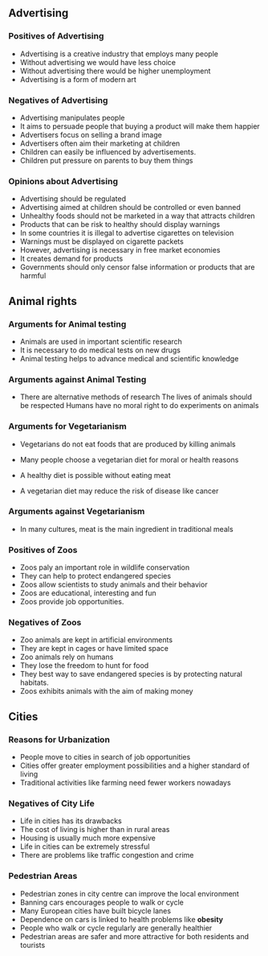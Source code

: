 ## Advertising 
### Positives of Advertising 
 
 - Advertising is a creative industry that employs many people
 - Without advertising we would have less choice 
 - Without advertising there would be higher unemployment 
 - Advertising is a form of modern art  
### Negatives of Advertising 
 - Advertising manipulates people 
 - It aims to persuade people that buying a product will make them happier 
 - Advertisers focus on selling a brand image 
 - Advertisers often aim their marketing at children 
 - Children can easily be influenced by advertisements.
 - Children put pressure on parents to buy them things 
### Opinions about Advertising 
 - Advertising should be regulated 
 - Advertising aimed at children should be controlled or even banned 
 - Unhealthy foods should not be marketed in a way that attracts children 
 - Products that can be risk to healthy should display warnings 
 - In some countries it is illegal to advertise cigarettes on television 
 - Warnings must be displayed on cigarette packets 
 - However, advertising is necessary in free market economies 
 - It creates demand for products 
 - Governments should only censor false information or products that are harmful 
 
## Animal rights 
### Arguments for Animal testing 
- Animals are used in important scientific research 
- It is necessary to do medical tests on new drugs 
- Animal testing helps to advance medical and scientific knowledge 

### Arguments against Animal Testing 
- There are alternative methods of research 
The lives of animals should be respected 
Humans have no moral right to do experiments on animals 
### Arguments for Vegetarianism 
- Vegetarians do not eat foods that are produced by killing animals 
- Many people choose a vegetarian diet for moral or health reasons 
- A healthy diet is possible without eating meat 

- A vegetarian diet may reduce the risk of disease like cancer  
### Arguments against Vegetarianism 
- In many cultures, meat is the main ingredient in traditional meals 

### Positives of Zoos 
- Zoos paly an important role in wildlife conservation 
- They can help to protect endangered species 
- Zoos allow scientists to study animals and their behavior 
- Zoos are educational, interesting and fun 
- Zoos provide job opportunities. 
### Negatives of Zoos 
- Zoo animals are kept in artificial environments 
- They are kept in cages or have limited space 
- Zoo animals rely on humans 
- They lose the freedom to hunt for food 
- They best way to save endangered species is by protecting natural habitats. 
- Zoos exhibits animals with the aim of making money 

## Cities 
### Reasons for Urbanization
- People move to cities in search of job opportunities 
- Cities offer greater employment possibilities and a higher standard of living
- Traditional activities like farming need fewer workers nowadays 

### Negatives of City Life
- Life in cities has its drawbacks 
- The cost of living is higher than in rural areas
- Housing is usually much more expensive 
- Life in cities can be extremely stressful 
- There are problems like traffic congestion and crime 

### Pedestrian Areas 
- Pedestrian zones in city centre can improve the local environment 
- Banning cars encourages people to walk or cycle 
- Many European cities have built bicycle lanes 
- Dependence on cars is linked to health problems like **obesity** 
- People who walk or cycle regularly are generally healthier 
- Pedestrian areas are safer and more attractive for both residents and tourists 